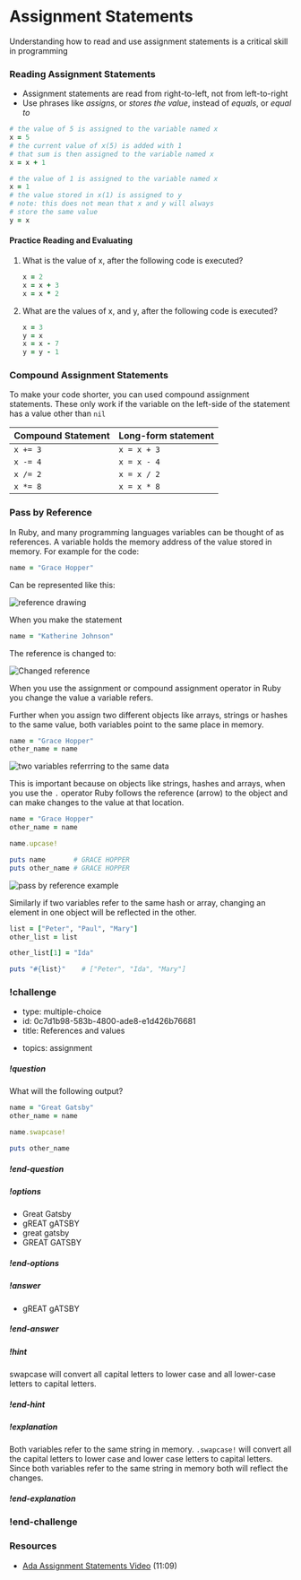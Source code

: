 # Assignment Statements


Understanding how to read and use assignment statements is a critical skill in programming

### Reading Assignment Statements

* Assignment statements are read from right-to-left, not from left-to-right
* Use phrases like _assigns_, or _stores the value_, instead of _equals_, or _equal to_

```ruby
# the value of 5 is assigned to the variable named x
x = 5
# the current value of x(5) is added with 1
# that sum is then assigned to the variable named x
x = x + 1
```

```ruby
# the value of 1 is assigned to the variable named x
x = 1
# the value stored in x(1) is assigned to y
# note: this does not mean that x and y will always
# store the same value
y = x
```

#### Practice Reading and Evaluating

1. What is the value of x, after the following code is executed?

	```ruby
	x = 2
	x = x + 3
	x = x * 2
	```

2. What are the values of x, and y, after the following code is executed?

	```ruby
	x = 3
	y = x
	x = x - 7
	y = y - 1
	```

### Compound Assignment Statements

To make your code shorter, you can used compound assignment statements. These only work if the variable on the left-side of the statement has a value other than `nil`

| Compound Statement | Long-form statement |
| :----------------- | :------------------ |
| `x += 3`           | `x = x + 3`         |
| `x -= 4`           | `x = x - 4`         |
| `x /= 2`           | `x = x / 2`         |
| `x *= 8`           | `x = x * 8`         |

### Pass by Reference

In Ruby, and many programming languages variables can be thought of as references.  A variable holds the memory address of the value stored in memory.  For example for the code:

```ruby
name = "Grace Hopper"
```

Can be represented like this:

![reference drawing](images/pass-by-reference.png)


When you make the statement

```ruby
name = "Katherine Johnson"
```

The reference is changed to:

![Changed reference](images/changed-reference.png)

When you use the assignment or compound assignment operator in Ruby you change the value a variable refers.

Further when you assign two different objects like arrays, strings or hashes to the same value, both variables point to the same place in memory.

```ruby
name = "Grace Hopper"
other_name = name
```

![two variables referrring to the same data](images/two-variables-refer-to-same-value.png)

This is important because on objects like strings, hashes and arrays, when you use the `.` operator Ruby follows the reference (arrow) to the object and can make changes to the value at that location.

```ruby
name = "Grace Hopper"
other_name = name

name.upcase!

puts name       # GRACE HOPPER
puts other_name # GRACE HOPPER
```

![pass by reference example](images/pass-by-reference-example.png)

Similarly if two variables refer to the same hash or array, changing an element in one object will be reflected in the other.

```ruby
list = ["Peter", "Paul", "Mary"]
other_list = list

other_list[1] = "Ida"

puts "#{list}"    # ["Peter", "Ida", "Mary"]
```

<!-- >>>>>>>>>>>>>>>>>>>>>> BEGIN CHALLENGE >>>>>>>>>>>>>>>>>>>>>> -->
<!-- Replace everything in square brackets [] and remove brackets  -->

### !challenge

* type: multiple-choice
* id: 0c7d1b98-583b-4800-ade8-e1d426b76681
* title: References and values
<!-- * points: [1] (optional, the number of points for scoring as a checkpoint) -->
* topics: assignment

##### !question

What will the following output?

```ruby
name = "Great Gatsby"
other_name = name

name.swapcase!

puts other_name
```

##### !end-question

##### !options

* Great Gatsby
* gREAT gATSBY
* great gatsby
* GREAT GATSBY

##### !end-options

##### !answer

* gREAT gATSBY

##### !end-answer

<!-- other optional sections -->
##### !hint 

swapcase will convert all capital letters to lower case and all lower-case letters to capital letters.

##### !end-hint
<!-- !rubric - !end-rubric (markdown, instructors can see while scoring a checkpoint) -->
##### !explanation

Both variables refer to the same string in memory.  `.swapcase!` will convert all the capital letters to lower case and lower case letters to capital letters.  Since both variables refer to the same string in memory both will reflect the changes.

##### !end-explanation

### !end-challenge

<!-- ======================= END CHALLENGE ======================= -->

### Resources

- [Ada Assignment Statements Video](https://adaacademy.hosted.panopto.com/Panopto/Pages/Viewer.aspx?id=7d4167a7-8bc9-4d38-b58a-0cf78392cc2b) (11:09)